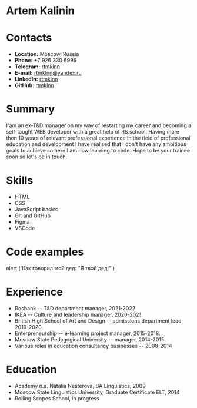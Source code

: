 # Artem Kalinin

# Contacts

* **Location:** Moscow, Russia
* **Phone:** +7 926 330 6996
* **Telegram:** [rtmklnn](https://t.me/rtmklnn)
* **E-mail:** [rtmklnn@yandex.ru](mailto:rtmklnn@yandex.ru)
* **LinkedIn:** [rtmklnn](https://www.linkedin.com/in/rtmklnn/)
* **GitHub:** [rtmklnn](https://github.com/rtmklnn)
# Summary

I'am an ex-T&D manager on my way of restarting my career and becoming a self-taught WEB developer with a great help of RS.school. Having more then 10 years of relevant professional experience in the field of professional education and development I have realised that I don't have any ambitious goals to achieve so here I am now learning to code. Hope to be your trainee soon so let's be in touch.
# Skills

* HTML
* CSS
* JavaScript basics
* Git and GitHub
* Figma
* VSCode
# Code examples

alert ('Как говорил мой дед: "Я твой дед!"')
# Experience

* Rosbank -- T&D department manager, 2021-2022.
* IKEA -- Culture and leadership manager, 2020-2021.
* British High School of Art and Design -- admissions department lead, 2019-2020.
* Enterpreneurship -- e-learning project manager, 2015-2018.
* Moscow State Pedagogical University -- manager, 2014-2015.
* Various roles in education consultancy businesses -- 2008-2014
# Education

* Academy n.a. Natalia Nesterova, BA Linguistics, 2009
* Moscow State Linguistics University, Graduate Certificate ELT, 2014
* Rolling Scopes School, in progress
